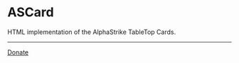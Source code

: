 # ASCard
HTML implementation of the AlphaStrike TableTop Cards.

---

[Donate](https://www.paypal.com/pools/c/8ri2Y8lrl7)
